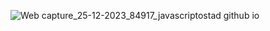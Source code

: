 ![Web capture_25-12-2023_84917_javascriptostad github io](https://github.com/JavaScriptOstad/Best-design-resource/assets/73139993/698b10b6-6401-491f-a526-77629cc9be26)
